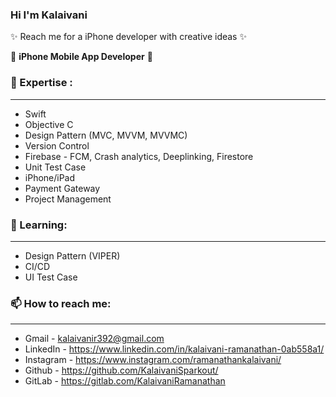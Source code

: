 ### Hi I'm Kalaivani 

✨ Reach me for a iPhone developer with creative ideas ✨

:briefcase: **iPhone Mobile App Developer**  

### 🚀 Expertise :
----------------------------------------------------------------------------------
* Swift
* Objective C
* Design Pattern (MVC, MVVM, MVVMC)
* Version Control
* Firebase - FCM, Crash analytics, Deeplinking, Firestore
* Unit Test Case
* iPhone/iPad
* Payment Gateway
* Project Management

### 🌱 Learning:
-----------------------------------------------------------------------------------
* Design Pattern (VIPER)
* CI/CD
* UI Test Case

### 📫 How to reach me:
-----------------------------------------------------------------------------------
* Gmail - kalaivanir392@gmail.com
* LinkedIn - https://www.linkedin.com/in/kalaivani-ramanathan-0ab558a1/
* Instagram - https://www.instagram.com/ramanathankalaivani/
* Github - https://github.com/KalaivaniSparkout/
* GitLab - https://gitlab.com/KalaivaniRamanathan

<!--
**KalaivaniSparkout/KalaivaniSparkout** is a ✨ _special_ ✨ repository because its `README.md` (this file) appears on your GitHub profile.

Here are some ideas to get you started:

- 🔭 I’m currently working on ...
- 🌱 I’m currently learning ...
- 👯 I’m looking to collaborate on ...
- 🤔 I’m looking for help with ...
- 💬 Ask me about ...
- 📫 How to reach me: ...
- 😄 Pronouns: ...
- ⚡ Fun fact: ...
-->
